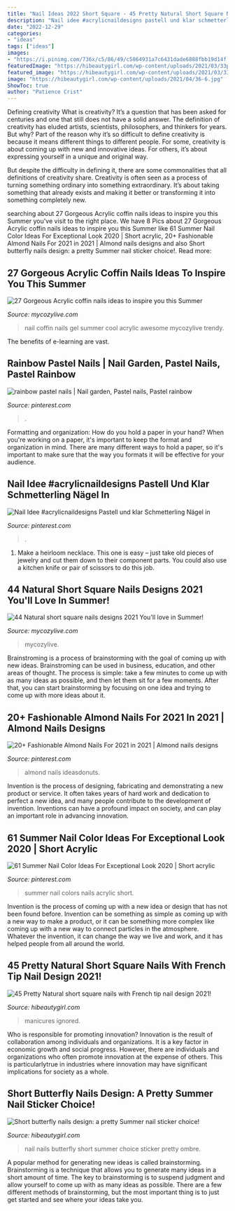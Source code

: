 ```yaml
---
title: "Nail Ideas 2022 Short Square - 45 Pretty Natural Short Square Nails With French Tip Nail Design 2021!"
description: "Nail idee #acrylicnaildesigns pastell und klar schmetterling nägel in"
date: "2022-12-29"
categories:
- "ideas"
tags: ["ideas"]
images:
- "https://i.pinimg.com/736x/c5/86/49/c5864931a7c6431dade6888fbb19d14f.jpg"
featuredImage: "https://hibeautygirl.com/wp-content/uploads/2021/03/33p.jpg"
featured_image: "https://hibeautygirl.com/wp-content/uploads/2021/03/33p.jpg"
image: "https://hibeautygirl.com/wp-content/uploads/2021/04/36-6.jpg"
ShowToc: true
author: "Patience Crist"
---
```



Defining creativity
What is creativity? It’s a question that has been asked for centuries and one that still does not have a solid answer. The definition of creativity has eluded artists, scientists, philosophers, and thinkers for years. But why?
Part of the reason why it’s so difficult to define creativity is because it means different things to different people. For some, creativity is about coming up with new and innovative ideas. For others, it’s about expressing yourself in a unique and original way.

But despite the difficulty in defining it, there are some commonalities that all definitions of creativity share. Creativity is often seen as a process of turning something ordinary into something extraordinary. It’s about taking something that already exists and making it better or transforming it into something completely new.

	

		
searching about 27 Gorgeous Acrylic coffin nails ideas to inspire you this Summer you've visit to the right place. We have 8 Pics about 27 Gorgeous Acrylic coffin nails ideas to inspire you this Summer like 61 Summer Nail Color Ideas For Exceptional Look 2020 | Short acrylic, 20+ Fashionable Almond Nails For 2021 in 2021 | Almond nails designs and also Short butterfly nails design: a pretty Summer nail sticker choice!. Read more:
		
    
## 27 Gorgeous Acrylic Coffin Nails Ideas To Inspire You This Summer

<img loading=lazy src="https://mycozylive.com/wp-content/uploads/2020/06/22-5.jpg" onerror="this.onerror=null;this.src='https://tse3.mm.bing.net/th?id=OIP.DZl_CWm7XfEcI5RuM1E3dAHaJ9&amp;pid=15.1';" alt="27 Gorgeous Acrylic coffin nails ideas to inspire you this Summer">

_Source: mycozylive.com_

>nail coffin nails gel summer cool acrylic awesome mycozylive trendy. 

	

The benefits of e-learning are vast.

    
## Rainbow Pastel Nails | Nail Garden, Pastel Nails, Pastel Rainbow

<img loading=lazy src="https://i.pinimg.com/736x/da/d5/3c/dad53cf0d5439bad70a878f3cea2bcc6.jpg" onerror="this.onerror=null;this.src='https://tse3.mm.bing.net/th?id=OIP.hhNIvI1YRtkuhfPmLAMiKgHaJ3&amp;pid=15.1';" alt="rainbow pastel nails | Nail garden, Pastel nails, Pastel rainbow">

_Source: pinterest.com_

>. 

	

Formatting and organization: How do you hold a paper in your hand?
When you're working on a paper, it's important to keep the format and organization in mind. There are many different ways to hold a paper, so it's important to make sure that the way you formats it will be effective for your audience.

    
## Nail Idee #acrylicnaildesigns Pastell Und Klar Schmetterling Nägel In

<img loading=lazy src="https://i.pinimg.com/736x/c5/86/49/c5864931a7c6431dade6888fbb19d14f.jpg" onerror="this.onerror=null;this.src='https://tse2.mm.bing.net/th?id=OIP.YtdpAYQe09cFpi-yzZamDwHaLg&amp;pid=15.1';" alt="Nail Idee #acrylicnaildesigns Pastell und klar Schmetterling Nägel in">

_Source: pinterest.com_

>. 

	

1. Make a heirloom necklace. This one is easy – just take old pieces of jewelry and cut them down to their component parts. You could also use a kitchen knife or pair of scissors to do this job. 

    
## 44 Natural Short Square Nails Designs 2021 You&#039;ll Love In Summer!

<img loading=lazy src="https://mycozylive.com/wp-content/uploads/2021/04/6-14.jpg" onerror="this.onerror=null;this.src='https://tse4.mm.bing.net/th?id=OIP.R1JqhV9uDu3tOIkIuT8C4QHaLH&amp;pid=15.1';" alt="44 Natural short square nails designs 2021 You&#039;ll love in Summer!">

_Source: mycozylive.com_

>mycozylive. 

	

Brainstroming is a process of brainstorming with the goal of coming up with new ideas. Brainstroming can be used in business, education, and other areas of thought. The process is simple: take a few minutes to come up with as many ideas as possible, and then let them sit for a few moments. After that, you can start brainstorming by focusing on one idea and trying to come up with more ideas about it.

    
## 20+ Fashionable Almond Nails For 2021 In 2021 | Almond Nails Designs

<img loading=lazy src="https://i.pinimg.com/736x/ef/fe/e5/effee501c5db5e5790224a746126a98f.jpg" onerror="this.onerror=null;this.src='https://tse2.mm.bing.net/th?id=OIP.gVVsmPVfHEVnATHfC7FvqwHaH-&amp;pid=15.1';" alt="20+ Fashionable Almond Nails For 2021 in 2021 | Almond nails designs">

_Source: pinterest.com_

>almond nails ideasdonuts. 

	

Invention is the process of designing, fabricating and demonstrating a new product or service. It often takes years of hard work and dedication to perfect a new idea, and many people contribute to the development of invention. Inventions can have a profound impact on society, and can play an important role in advancing innovation.

    
## 61 Summer Nail Color Ideas For Exceptional Look 2020 | Short Acrylic

<img loading=lazy src="https://i.pinimg.com/736x/6c/26/c9/6c26c9266d19c24b692bcb829b0e4009.jpg" onerror="this.onerror=null;this.src='https://tse1.mm.bing.net/th?id=OIP.UZed360d6cU-8dFE_1WP5gHaMR&amp;pid=15.1';" alt="61 Summer Nail Color Ideas For Exceptional Look 2020 | Short acrylic">

_Source: pinterest.com_

>summer nail colors nails acrylic short. 

	

Invention is the process of coming up with a new idea or design that has not been found before. Invention can be something as simple as coming up with a new way to make a product, or it can be something more complex like coming up with a new way to connect particles in the atmosphere. Whatever the invention, it can change the way we live and work, and it has helped people from all around the world.

    
## 45 Pretty Natural Short Square Nails With French Tip Nail Design 2021!

<img loading=lazy src="https://hibeautygirl.com/wp-content/uploads/2021/04/36-6.jpg" onerror="this.onerror=null;this.src='https://tse2.mm.bing.net/th?id=OIP.uL4KPjfSvd1hWTgZdrzwkQHaLH&amp;pid=15.1';" alt="45 Pretty Natural short square nails with French tip nail design 2021!">

_Source: hibeautygirl.com_

>manicures ignored. 

	

Who is responsible for promoting innovation?
Innovation is the result of collaboration among individuals and organizations. It is a key factor in economic growth and social progress. However, there are individuals and organizations who often promote innovation at the expense of others. This is particularlytrue in industries where innovation may have significant implications for society as a whole.

    
## Short Butterfly Nails Design: A Pretty Summer Nail Sticker Choice!

<img loading=lazy src="https://hibeautygirl.com/wp-content/uploads/2021/03/33p.jpg" onerror="this.onerror=null;this.src='https://tse2.mm.bing.net/th?id=OIP.SfPKC4FsAt02TI_-aepa8QHaJ3&amp;pid=15.1';" alt="Short butterfly nails design: a pretty Summer nail sticker choice!">

_Source: hibeautygirl.com_

>nail nails butterfly short summer choice sticker pretty ombre. 

	

A popular method for generating new ideas is called brainstorming. Brainstorming is a technique that allows you to generate many ideas in a short amount of time. The key to brainstorming is to suspend judgment and allow yourself to come up with as many ideas as possible. There are a few different methods of brainstorming, but the most important thing is to just get started and see where your ideas take you.

